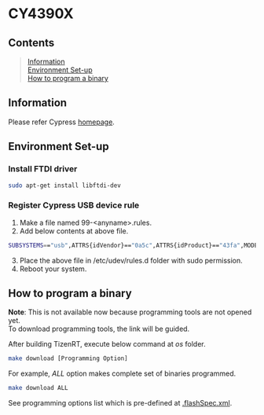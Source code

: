 # CY4390X

## Contents
> [Information](#information)  
> [Environment Set-up](#environment-set-up)  
> [How to program a binary](#how-to-program-a-binary)  

## Information

Please refer Cypress [homepage](http://www.cypress.com/documentation/datasheets/cyw43907-wiced-ieee-80211-abgn-soc-embedded-applications-processor).

## Environment Set-up

### Install FTDI driver
```bash
sudo apt-get install libftdi-dev
```

### Register Cypress USB device rule
1. Make a file named 99-\<anyname\>.rules.
2. Add below contents at above file.
```bash
SUBSYSTEMS=="usb",ATTRS{idVendor}=="0a5c",ATTRS{idProduct}=="43fa",MODE="0666" RUN+="/sbin/modprobe ftdi_sio" RUN+="/bin/sh -c 'echo 0a5c 43fa > /sys/bus/usb-serial/drivers/ftdi_sio/new_id'"
```
3. Place the above file in /etc/udev/rules.d folder with sudo permission.
4. Reboot your system.

## How to program a binary

**Note**: This is not available now because programming tools are not opened yet.  
To download programming tools, the link will be guided.

After building TizenRT, execute below command at *os* folder.  

```bash
make download [Programming Option]
```

For example, *ALL* option makes complete set of binaries programmed.
```bash
make download ALL
```
See programming options list which is pre-defined at [.flashSpec.xml](.flashSpec.xml).

